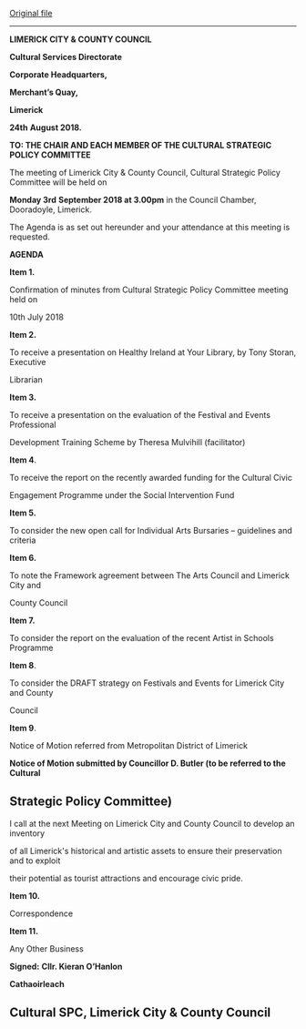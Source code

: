 [Original file](https://www.limerick.ie/sites/default/files/media/documents/2018-09/Agenda%20Cultural%20SPC%203rd%20September%202018.pdf)

---
**LIMERICK CITY & COUNTY COUNCIL**

**Cultural Services Directorate**

**Corporate Headquarters,**

**Merchant’s Quay,**

**Limerick**

**24th** **August 2018.**

**TO: THE CHAIR AND EACH MEMBER OF THE CULTURAL STRATEGIC POLICY COMMITTEE**

The meeting of Limerick City & County Council, Cultural Strategic Policy Committee will be held on

**Monday 3rd** **September 2018 at 3.00pm** in the Council Chamber, Dooradoyle, Limerick.

The Agenda is as set out hereunder and your attendance at this meeting is requested.

**AGENDA**

**Item 1.**

Confirmation of minutes from Cultural Strategic Policy Committee meeting held on

10th July 2018

**Item 2.**

To receive a presentation on Healthy Ireland at Your Library, by Tony Storan, Executive

Librarian

**Item 3.**

To receive a presentation on the evaluation of the Festival and Events Professional

Development Training Scheme by Theresa Mulvihill (facilitator)

**Item 4**.

To receive the report on the recently awarded funding for the Cultural Civic

Engagement Programme under the Social Intervention Fund

**Item 5.**

To consider the new open call for Individual Arts Bursaries – guidelines and criteria

**Item 6.**

To note the Framework agreement between The Arts Council and Limerick City and

County Council

**Item 7.**

To consider the report on the evaluation of the recent Artist in Schools Programme

**Item 8**.

To consider the DRAFT strategy on Festivals and Events for Limerick City and County

Council

**Item 9**.

Notice of Motion referred from Metropolitan District of Limerick

**Notice of Motion submitted by Councillor D. Butler (to be referred to the Cultural**

**Strategic Policy Committee)**
---
I call at the next Meeting on Limerick City and County Council to develop an inventory

of all Limerick's historical and artistic assets to ensure their preservation and to exploit

their potential as tourist attractions and encourage civic pride.

**Item 10.**

Correspondence

**Item 11.**

Any Other Business

**Signed:** **Cllr. Kieran O’Hanlon**

**Cathaoirleach**

**Cultural SPC, Limerick City & County Council**
---
